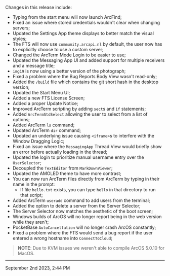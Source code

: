 Changes in this release include:

- Typing from the start menu will now launch ArcFind;
- Fixed an issue where stored credentials wouldn't clear when changing servers;
- Updated the Settings App theme displays to better match the visual styles;
- The FTS will now use `community.arcapi.nl` by default, the user now has to explicitly choose to use a custom server;
- Changed the ArcTerm Mode Login to be easier to use;
- Updated the Messaging App UI and added support for multiple receivers and a message title;
- `img19` is now using a better version of the photograph;
- Fixed a problem where the Bug Reports Body View wasn't read-only;
- Added the `/build` file which contains the git short hash in the desktop version;
- Updated the Start Menu UI;
- Added a new FTS License Screen;
- Added a proper Update Notice;
- Improved ArcTerm scripting by adding `sect`s and `if` statements;
- Added `ArcTermStdSelect` allowing the user to select from a list of options;
- Added ArcTerm `ls` command;
- Updated ArcTerm `dir` command;
- Updated an underlying issue causing `<iframe>`s to interfere with the Window Dragging Logic;
- Fixed an issue where the `MessagingApp` Thread View would briefly show an error before actually loading in the thread;
- Updated the login to prioritize manual username entry over the `UserSelector`;
- Decoupled the `TextEditor` from `MarkDownViewer`;
- Updated the AMOLED theme to have more contrast;
- You can now run ArcTerm files directly from ArcTerm by typing in their name in the prompt:
  - If file `hello.txt` exists, you can type `hello` in that directory to run that script;
- Added ArcTerm `useradd` command to add users from the terminal;
- Added the option to delete a server from the Server Selector;
- The Server Selector now matches the aesthetic of the boot screen;
- Windows builds of ArcOS will no longer report being in the web version while they aren't;
- PocketBase `AutoCancellation` will no longer crash ArcOS constantly;
- Fixed a problem where the FTS would send a bug report if the user entered a wrong hostname into `ConnectToCloud`;

> **NOTE**: Due to KVM issues we weren't able to compile ArcOS 5.0.10 for MacOS.

---

September 2nd 2023, 2:44 PM
